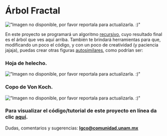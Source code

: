 # Árbol Fractal

!["Imagen no disponible, por favor reportala para actualizarla. :)"](http://image.ibb.co/jgomsQ/arbol0.png)

En este proyecto se programará un algoritmo [recursivo](https://es.wikipedia.org/wiki/Algoritmo_recursivo),
cuyo resultado final es el árbol que ves aquí arriba. También te brindará herramientas para que, modificando
un poco el código, y con un poco de creatividad (y paciencia jajaja), puedas crear otras figuras 
[autosimilares](https://es.wikipedia.org/wiki/Autosimilaridad), como podrían ser: 

### Hoja de helecho.
!["Imagen no disponible, por favor reportala para actualizarla. :)"](http://image.ibb.co/ew13p5/hoja.png)

### Copo de Von Koch.
!["Imagen no disponible, por favor reportala para actualizarla. :)"](http://image.ibb.co/di6xGk/V_4.png)

### Para visualizar el código/tutorial de este proyecto en línea da clic [aquí](https://github.com/LuisCanalesPy/Python-Ciencia-Arte/blob/master/arbol_%20fractal/arbol_fractal.ipynb).

Dudas, comentarios y sugerencias:
**lgco@comunidad.unam.mx**
